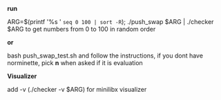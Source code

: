 **run**

ARG=$(printf '%s ' `seq 0 100 | sort -R`); ./push_swap $ARG | ./checker $ARG
to get numbers from 0 to 100 in random order

**or**

bash push_swap_test.sh and follow the instructions,
if you dont have norminette, pick **n** when asked if it is evaluation

**Visualizer**

add -v (./checker -v $ARG) for minilibx visualizer
